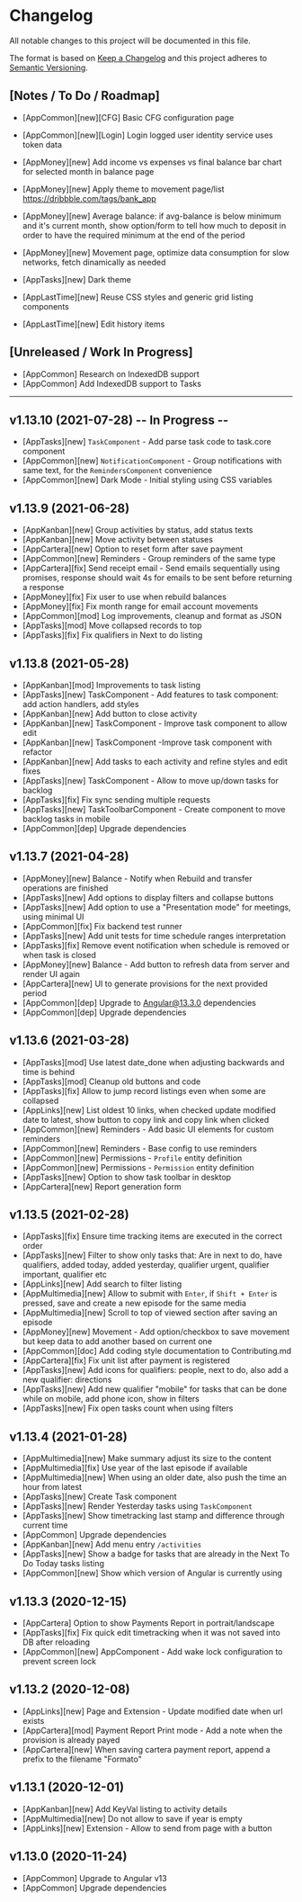 # Changelog

All notable changes to this project will be documented in this file.

The format is based on [Keep a Changelog](http://keepachangelog.com/en/1.0.0/)
and this project adheres to [Semantic Versioning](http://semver.org/spec/v2.0.0.html).

## [Notes / To Do / Roadmap]

- [AppCommon][new][CFG] Basic CFG configuration page
- [AppCommon][new][Login] Login logged user identity service uses token data

- [AppMoney][new] Add income vs expenses vs final balance bar chart for selected month in balance page
- [AppMoney][new] Apply theme to movement page/list https://dribbble.com/tags/bank_app
- [AppMoney][new] Average balance: if avg-balance is below minimum and it's current month, show option/form to tell how much to deposit in order to have the required minimum at the end of the period
- [AppMoney][new] Movement page, optimize data consumption for slow networks, fetch dinamically as needed

- [AppTasks][new] Dark theme

- [AppLastTime][new] Reuse CSS styles and generic grid listing components
- [AppLastTime][new] Edit history items

## [Unreleased / Work In Progress]

- [AppCommon] Research on IndexedDB support
- [AppCommon] Add IndexedDB support to Tasks

<hr/>

## v1.13.10 (2021-07-28) -- In Progress --

- [AppTasks][new] `TaskComponent` - Add parse task code to task.core component
- [AppCommon][new] `NotificationComponent` - Group notifications with same text, for the `RemindersComponent` convenience
- [AppCommon][new] Dark Mode - Initial styling using CSS variables

## v1.13.9 (2021-06-28)

- [AppKanban][new] Group activities by status, add status texts
- [AppKanban][new] Move activity between statuses
- [AppCartera][new] Option to reset form after save payment
- [AppCommon][new] Reminders - Group reminders of the same type
- [AppCartera][fix] Send receipt email - Send emails sequentially using promises, response should wait 4s for emails to be sent before returning a response
- [AppMoney][fix] Fix user to use when rebuild balances
- [AppMoney][fix] Fix month range for email account movements
- [AppCommon][mod] Log improvements, cleanup and format as JSON
- [AppTasks][mod] Move collapsed records to top
- [AppTasks][fix] Fix qualifiers in Next to do listing

## v1.13.8 (2021-05-28)

- [AppKanban][mod] Improvements to task listing
- [AppTasks][new] TaskComponent - Add features to task component: add action handlers, add styles
- [AppKanban][new] Add button to close activity
- [AppKanban][new] TaskComponent - Improve task component to allow edit
- [AppKanban][new] TaskComponent -Improve task component with refactor
- [AppKanban][new] Add tasks to each activity and refine styles and edit fixes
- [AppTasks][new] TaskComponent - Allow to move up/down tasks for backlog
- [AppTasks][fix] Fix sync sending multiple requests
- [AppTasks][new] TaskToolbarComponent - Create component to move backlog tasks in mobile
- [AppCommon][dep] Upgrade dependencies

## v1.13.7 (2021-04-28)

- [AppMoney][new] Balance - Notify when Rebuild and transfer operations are finished
- [AppTasks][new] Add options to display filters and collapse buttons
- [AppTasks][new] Add option to use a "Presentation mode" for meetings, using minimal UI
- [AppCommon][fix] Fix backend test runner
- [AppTasks][new] Add unit tests for time schedule ranges interpretation
- [AppTasks][fix] Remove event notification when schedule is removed or when task is closed
- [AppMoney][new] Balance - Add button to refresh data from server and render UI again
- [AppCartera][new] UI to generate provisions for the next provided period
- [AppCommon][dep] Upgrade to Angular@13.3.0 dependencies
- [AppCommon][dep] Upgrade dependencies

## v1.13.6 (2021-03-28)

- [AppTasks][mod] Use latest date_done when adjusting backwards and time is behind
- [AppTasks][mod] Cleanup old buttons and code
- [AppTasks][fix] Allow to jump record listings even when some are collapsed
- [AppLinks][new] List oldest 10 links, when checked update modified date to latest, show button to copy link and copy link when clicked
- [AppCommon][new] Reminders - Add basic UI elements for custom reminders
- [AppCommon][new] Reminders - Base config to use reminders
- [AppCommon][new] Permissions - `Profile` entity definition
- [AppCommon][new] Permissions - `Permission` entity definition
- [AppTasks][new] Option to show task toolbar in desktop
- [AppCartera][new] Report generation form

## v1.13.5 (2021-02-28)

- [AppTasks][fix] Ensure time tracking items are executed in the correct order
- [AppTasks][new] Filter to show only tasks that: Are in next to do, have qualifiers, added today, added yesterday, qualifier urgent, qualifier important, qualifier etc
- [AppLinks][new] Add search to filter listing
- [AppMultimedia][new] Allow to submit with `Enter`, if `Shift + Enter` is pressed, save and create a new episode for the same media
- [AppMultimedia][new] Scroll to top of viewed section after saving an episode
- [AppMoney][new] Movement - Add option/checkbox to save movement but keep data to add another based on current one
- [AppCommon][doc] Add coding style documentation to Contributing.md
- [AppCartera][fix] Fix unit list after payment is registered
- [AppTasks][new] Add icons for qualifiers: people, next to do, also add a new qualifier: directions
- [AppTasks][new] Add new qualifier "mobile" for tasks that can be done while on mobile, add phone icon, show in filters
- [AppTasks][new] Fix open tasks count when using filters

## v1.13.4 (2021-01-28)

- [AppMultimedia][new] Make summary adjust its size to the content
- [AppMultimedia][fix] Use year of the last episode if available
- [AppMultimedia][new] When using an older date, also push the time an hour from latest
- [AppTasks][new] Create Task component
- [AppTasks][new] Render Yesterday tasks using `TaskComponent`
- [AppTasks][new] Show timetracking last stamp and difference through current time
- [AppCommon] Upgrade dependencies
- [AppKanban][new] Add menu entry `/activities`
- [AppTasks][new] Show a badge for tasks that are already in the Next To Do Today tasks listing
- [AppCommon][new] Show which version of Angular is currently using

## v1.13.3 (2020-12-15)

- [AppCartera] Option to show Payments Report in portrait/landscape
- [AppTasks][fix] Fix quick edit timetracking when it was not saved into DB after reloading
- [AppCommon][new] AppComponent - Add wake lock configuration to prevent screen lock

## v1.13.2 (2020-12-08)

- [AppLinks][new] Page and Extension - Update modified date when url exists
- [AppCartera][mod] Payment Report Print mode - Add a note when the provision is already payed
- [AppCartera][new] When saving cartera payment report, append a prefix to the filename "Formato"

## v1.13.1 (2020-12-01)

- [AppKanban][new] Add KeyVal listing to activity details
- [AppMultimedia][new] Do not allow to save if year is empty
- [AppLinks][new] Extension - Allow to send from page with a button

## v1.13.0 (2020-11-24)

- [AppCommon] Upgrade to Angular v13
- [AppCommon] Upgrade dependencies
